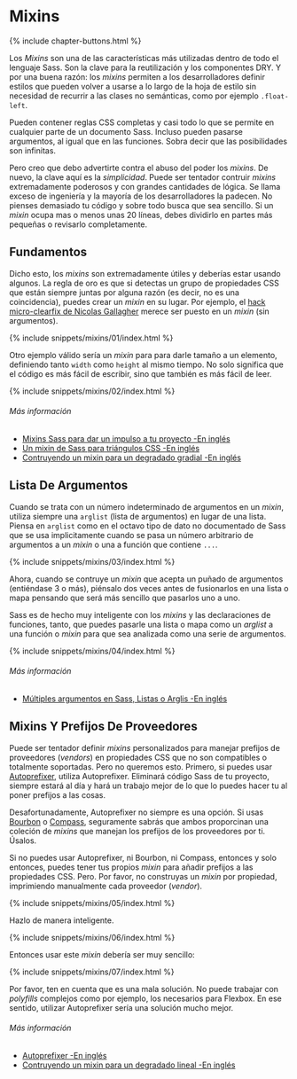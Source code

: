 
# Mixins

{% include chapter-buttons.html %}

Los *Mixins* son una de las características más utilizadas dentro de todo el lenguaje Sass. Son la clave para la reutilización y los componentes DRY. Y por una buena razón: los *mixins* permiten a los desarrolladores definir estilos que pueden volver a usarse a lo largo de la hoja de estilo sin necesidad de recurrir a las clases no semánticas, como por ejemplo `.float-left`.

Pueden contener reglas CSS completas y casi todo lo que se permite en cualquier parte de un documento Sass. Incluso pueden pasarse argumentos, al igual que en las funciones. Sobra decir que las posibilidades son infinitas.

Pero creo que debo advertirte contra el abuso del poder los *mixins*. De nuevo, la clave aquí es la *simplicidad*. Puede ser tentador contruir *mixins* extremadamente poderosos y con grandes cantidades de lógica. Se llama exceso de ingeniería y la mayoría de los desarrolladores la padecen. No pienses demasiado tu código y sobre todo busca que sea sencillo. Si un *mixin* ocupa mas o menos unas 20 líneas, debes dividirlo en partes más pequeñas o revisarlo completamente.

## Fundamentos

Dicho esto, los *mixins* son extremadamente útiles y deberías estar usando algunos. La regla de oro es que si detectas un grupo de propiedades CSS que están siempre juntas por alguna razón (es decir, no es una coincidencia), puedes crear un *mixin* en su lugar. Por ejemplo, el [hack micro-clearfix de Nicolas Gallagher](http://nicolasgallagher.com/micro-clearfix-hack/) merece ser puesto en un *mixin* (sin argumentos).

{% include snippets/mixins/01/index.html %}

Otro ejemplo válido sería un *mixin* para para darle tamaño a un elemento, definiendo tanto  `width` como `height` al mismo tiempo. No solo significa que el código es más fácil de escribir, sino que también es más fácil de leer.

{% include snippets/mixins/02/index.html %}

###### Más información

* [Mixins Sass para dar un impulso a tu proyecto -En inglés](http://www.sitepoint.com/sass-mixins-kickstart-project/)
* [Un mixin de Sass para triángulos CSS -En inglés](http://www.sitepoint.com/sass-mixin-css-triangles/)
* [Contruyendo un mixin para un degradado gradial -En inglés](http://www.sitepoint.com/building-linear-gradient-mixin-sass/)

## Lista De Argumentos

Cuando se trata con un número indeterminado de argumentos en un *mixin*, utiliza siempre una `arglist` (lista de argumentos) en lugar de una lista. Piensa en `arglist` como en el octavo tipo de dato no documentado de Sass que se usa implicitamente cuando se pasa un número arbitrario de argumentos a un *mixin* o una a función que contiene `...`.

{% include snippets/mixins/03/index.html %}

Ahora, cuando se contruye un *mixin* que acepta un puñado de argumentos (entiéndase 3 o más), piénsalo dos veces antes de fusionarlos en una lista o mapa pensando que será más sencillo que pasarlos uno a uno.

Sass es de hecho muy inteligente con los *mixins* y las declaraciones de funciones, tanto, que puedes pasarle una lista o mapa como un *arglist* a una función o *mixin* para que sea analizada como una serie de argumentos.

{% include snippets/mixins/04/index.html %}

###### Más información

* [Múltiples argumentos en Sass, Listas o Arglis -En inglés](http://www.sitepoint.com/sass-multiple-arguments-lists-or-arglist/)

## Mixins Y Prefijos De Proveedores

Puede ser tentador definir *mixins* personalizados para manejar prefijos de proveedores (*vendors*) en propiedades CSS que no son compatibles o totalmente soportadas. Pero no queremos esto. Primero, si puedes usar [Autoprefixer](https://github.com/postcss/autoprefixer), utiliza Autoprefixer. Eliminará código Sass de tu proyecto, siempre estará al día y hará un trabajo mejor de lo que lo puedes hacer tu al poner prefijos a las cosas.

Desafortunadamente, Autoprefixer no siempre es una opción. Si usas [Bourbon](http://bourbon.io/) o [Compass](http://compass-style.org/), seguramente sabrás que ambos proporcinan una coleción de *mixins* que manejan los prefijos de los proveedores por ti. Úsalos.

Si no puedes usar Autoprefixer, ni Bourbon, ni Compass, entonces y solo entonces, puedes tener tus propios *mixin* para añadir prefijos a las propiedades CSS. Pero. Por favor, no construyas un *mixin* por propiedad, imprimiendo manualmente cada proveedor (*vendor*).

{% include snippets/mixins/05/index.html %}

Hazlo de manera inteligente.

{% include snippets/mixins/06/index.html %}

Entonces usar este *mixin* debería ser muy sencillo:

{% include snippets/mixins/07/index.html %}

Por favor, ten en cuenta que es una mala solución. No puede trabajar con *polyfills* complejos como por ejemplo, los necesarios para Flexbox. En ese sentido, utilizar Autoprefixer sería una solución mucho mejor.

###### Más información

* [Autoprefixer -En inglés](https://github.com/postcss/autoprefixer)
* [Contruyendo un mixin para un degradado lineal -En inglés](http://www.sitepoint.com/building-linear-gradient-mixin-sass/)
